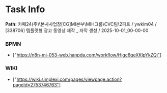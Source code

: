 # Task Info

**Path:** 카페24(주)\본사사업장\[CG]MI본부\MIH그룹\CVC팀\2파트 / ywkim04 / [338706] 템플릿형 광고 동영상 제작 _ 자막 생성 / 2025-10-01_00-00-00

### BPMN
- ["https://n8n-mi-053-web.hanpda.com/workflow/Higc6qeXKlpYkZQj"]

### WIKI
- ["https://wiki.simplexi.com/pages/viewpage.action?pageId=2753746763"]

